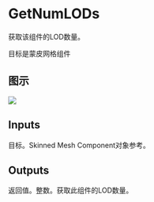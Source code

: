 # GetNumLODs

获取该组件的LOD数量。

目标是蒙皮网格组件

## 图示

![]($-20221218-18264634.png)

## Inputs

目标。Skinned Mesh Component对象参考。 

## Outputs

返回值。整数。获取此组件的LOD数量。
